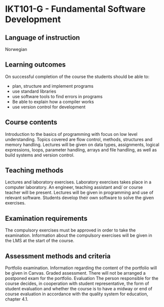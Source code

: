 # IKT101-G - Fundamental Software Development


## Language of instruction 
Norwegian


## Learning outcomes 
On successful completion of the course the students should be able to:
- plan, structure and implement programs
- use standard libraries
- use software tools to find errors in programs
- Be able to explain how a compiler works
- use version control for development

## Course contents 
Introduction to the basics of programming with focus on low level understanding. Topics covered are flow control, methods, structures and memory handling. Lectures will be given on data types, assignments, logical expressions, loops, parameter handling, arrays and file handling, as well as build systems and version control.


## Teaching methods 
Lectures and laboratory exercises. Laboratory exercises takes place in a computer laboratory. An engineer, teaching assistant and/ or course teacher will be present. Lectures will be given in programming and use of relevant software. Students develop their own software to solve the given exercises.

## Examination requirements
The compulsory exercises must be approved in order to take the examination. Information about the compulsory exercises will be given in the LMS at the start of the course.

## Assessment methods and criteria
Portfolio examination. Information regarding the content of the portfolio will be given in Canvas. Graded assessment. There will not be arranged a postponed exam for the portfolio.
Evaluation
The person responsible for the course decides, in cooperation with student representative, the form of student evaluation and whether the course is to have a midway or end of course evaluation in accordance with the quality system for education, chapter 4.1.
